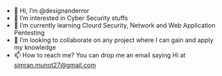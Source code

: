 - 👋 Hi, I’m @designanderror
- 👀 I’m interested in Cyber Security stuffs
- 🌱 I’m currently learning Clourd Security, Network and Web Application Pentesting
- 💞️ I’m looking to collaborate on any project where I can gain and apply my knowledge
- 📫 How to reach me? You can drop me an email saying Hi at simran.munot27@gmail.com

<!---
designanderror/designanderror is a ✨ special ✨ repository because its `README.md` (this file) appears on your GitHub profile.
You can click the Preview link to take a look at your changes.
--->
